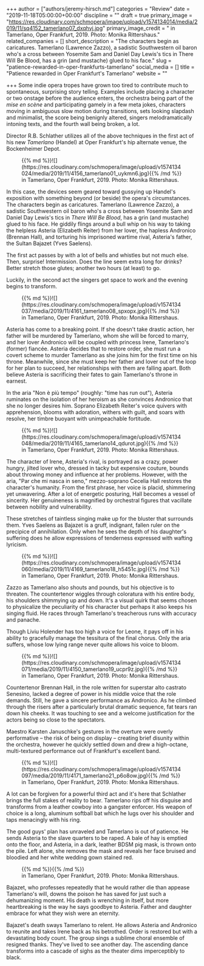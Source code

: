 +++
author = ["authors/jeremy-hirsch.md"]
categories = "Review"
date = "2019-11-18T05:00:00+00:00"
discipline = ""
draft = true
primary_image = "https://res.cloudinary.com/schmopera/image/upload/v1574134014/media/2019/11/sq4152_tamerlano07_dxqhvj.jpg"
primary_image_credit = " in Tamerlano, Oper Frankfurt, 2019. Photo: Monika Rittershaus."
related_companies = []
short_description = "The characters begin as caricatures. Tamerlano (Lawrence Zazzo), a sadistic Southwestern oil baron who's a cross between Yosemite Sam and Daniel Day Lewis's tics in There Will Be Blood, has a grin (and mustache) glued to his face."
slug = "patience-rewarded-in-oper-frankfurts-tamerlano"
social_media = []
title = "Patience rewarded in Oper Frankfurt's Tamerlano"
website = ""

+++
Some indie opera tropes have grown too tired to contribute much to spontaneous, surprising story telling. Examples include placing a character or two onstage before the audience enters, the orchestra being part of the _mise en scène_ and participating gamely in a few meta jokes, characters moving in ambiguous slow motion during transitions, sets looking slapdash and minimalist, the score being benignly altered, singers melodramatically intoning texts, and the fourth wall being broken, a lot.

Director R.B. Schlather utilizes all of the above techniques in the first act of his new _Tamerlano_ (Handel) at Oper Frankfurt's hip alternate venue, the Bockenheimer Depot.

<figure data-type="image">{{% md %}}![](https://res.cloudinary.com/schmopera/image/upload/v1574134024/media/2019/11/4156_tamerlano01_uykmn6.jpg){{% /md %}}

<figcaption> in Tamerlano, Oper Frankfurt, 2019. Photo: Monika Rittershaus.</figcaption>  
</figure>

In this case, the devices seem geared toward gussying up Handel's exposition with something beyond (or beside) the opera's circumstances. The characters begin as caricatures. Tamerlano (Lawrence Zazzo), a sadistic Southwestern oil baron who's a cross between Yosemite Sam and Daniel Day Lewis's tics in _There Will Be Blood_, has a grin (and mustache) glued to his face. He giddily flings around a bull whip on his way to taking the helpless Asteria (Elizabeth Reiter) from her lover, the hapless Andronico (Brennan Hall), and torturing his imprisoned wartime rival, Asteria's father, the Sultan Bajazet (Yves Saelens).

The first act passes by with a lot of bells and whistles but not much else. Then, surprise! Intermission. Does the line seem extra long for drinks? Better stretch those glutes; another two hours (at least) to go.

Luckily, in the second act the singers get space to work and the evening begins to transform.

<figure data-type="image">{{% md %}}![](https://res.cloudinary.com/schmopera/image/upload/v1574134037/media/2019/11/4161_tamerlano08_spxopx.jpg){{% /md %}}

<figcaption> in Tamerlano, Oper Frankfurt, 2019. Photo: Monika Rittershaus.</figcaption>  
</figure>

Asteria has come to a breaking point. If she doesn't take drastic action, her father will be murdered by Tamerlano, whom she will be forced to marry, and her lover Andronico will be coupled with princess Irene, Tamerlano's (former) fiancée. Asteria decides that to restore order, she must run a covert scheme to murder Tamerlano as she joins him for the first time on his throne. Meanwhile, since she must keep her father and lover out of the loop for her plan to succeed, her relationships with them are falling apart. Both believe Asteria is sacrificing their fates to gain Tamerlano's throne in earnest.

In the aria "Non è più tempo" (roughly: "time has run out"), Asteria ruminates on the isolation of her heroism as she convinces Andronico that she no longer desires him. Soprano Elizabeth Reiter's voice quivers with apprehension, blooms with adoration, withers with guilt, and soars with resolve, her timbre buoyant with unimpeachable fortitude.

<figure data-type="image">{{% md %}}![](https://res.cloudinary.com/schmopera/image/upload/v1574134048/media/2019/11/4165_tamerlano14_qdurot.jpg){{% /md %}}

<figcaption> in Tamerlano, Oper Frankfurt, 2019. Photo: Monika Rittershaus.</figcaption>  
</figure>

The character of Irene, Asteria's rival, is portrayed as a crazy, power hungry, jilted lover who, dressed in tacky but expensive couture, bounds about throwing money and influence at her problems. However, with the aria, "Par che mi nasca in seno," mezzo-soprano Cecelia Hall restores the character's humanity. From the first phrase, her voice is placid, shimmering yet unwavering. After a lot of energetic posturing, Hall becomes a vessel of sincerity. Her genuineness is magnified by orchestral figures that vacillate between nobility and vulnerability.

These stretches of taintless singing make up for the bluster that surrounds them. Yves Saelens as Bajazet is a gruff, indignant, fallen ruler on the precipice of annihilation. Only when he sees the depth of his daughter's suffering does he allow expressions of tenderness expressed with wafting lyricism.

<figure data-type="image">{{% md %}}![](https://res.cloudinary.com/schmopera/image/upload/v1574134060/media/2019/11/4169_tamerlano18_h5451c.jpg){{% /md %}}

<figcaption> in Tamerlano, Oper Frankfurt, 2019. Photo: Monika Rittershaus.</figcaption>  
</figure>

Zazzo as Tamerlano also shouts and pounds, but his objective is to threaten. The countertenor wiggles through coloratura with his entire body, his shoulders shimmying up and down. It's a visual quirk that seems chosen to physicalize the peculiarity of his character but perhaps it also keeps his singing fluid. He races through Tamerlano's treacherous runs with accuracy and panache.

Though Liviu Holender has too high a voice for Leone, it pays off in his ability to gracefully manage the tessitura of the final chorus. Only the aria suffers, whose low lying range never quite allows his voice to bloom.

<figure data-type="image">{{% md %}}![](https://res.cloudinary.com/schmopera/image/upload/v1574134071/media/2019/11/4150_tamerlano19_ucpr9z.jpg){{% /md %}}

<figcaption> in Tamerlano, Oper Frankfurt, 2019. Photo: Monika Rittershaus.</figcaption>  
</figure>

Countertenor Brennan Hall, in the role written for superstar alto castrato Senesino, lacked a degree of power in his middle voice that the role demands. Still, he gave a sincere performance as Andronico. As he climbed through the risers after a particularly brutal dramatic sequence, fat tears ran down his cheeks. It was touching to see and a welcome justification for the actors being so close to the spectators.

Maestro Karsten Januschke's gestures in the overture were overly performative – the risk of being on display – creating brief disunity within the orchestra, however he quickly settled down and drew a high-octane, multi-textured performance out of Frankfurt's excellent band.

<figure data-type="image">{{% md %}}![](https://res.cloudinary.com/schmopera/image/upload/v1574134097/media/2019/11/4171_tamerlano21_p6o8ow.jpg){{% /md %}}

<figcaption> in Tamerlano, Oper Frankfurt, 2019. Photo: Monika Rittershaus.</figcaption>  
</figure>

A lot can be forgiven for a powerful third act and it's here that Schlather brings the full stakes of reality to bear. Tamerlano rips off his disguise and transforms from a leather cowboy into a gangster enforcer. His weapon of choice is a long, aluminum softball bat which he lugs over his shoulder and taps menacingly with his ring.

The good guys' plan has unraveled and Tamerlano is out of patience. He sends Asteria to the slave quarters to be raped. A bale of hay is emptied onto the floor, and Asteria, in a dark, leather BDSM pig mask, is thrown onto the pile. Left alone, she removes the mask and reveals her face bruised and bloodied and her white wedding gown stained red.

<figure data-type="image">{{% md %}}{{% /md %}}

<figcaption> in Tamerlano, Oper Frankfurt, 2019. Photo: Monika Rittershaus.</figcaption>  
</figure>

Bajazet, who professes repeatedly that he would rather die than appease Tamerlano's will, downs the poison he has saved for just such a dehumanizing moment. His death is wrenching in itself, but more heartbreaking is the way he says goodbye to Asteria. Father and daughter embrace for what they wish were an eternity.

Bajazet's death sways Tamerlano to relent. He allows Asteria and Andronico to reunite and takes Irene back as his betrothed. Order is restored but with a devastating body count. The group sings a sublime choral ensemble of resigned thanks. They've lived to see another day. The ascending dance transforms into a cascade of sighs as the theater dims imperceptibly to black.